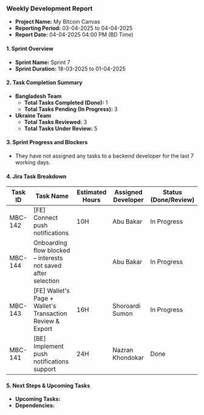 ### Weekly Development Report
- **Project Name:** My Bitcoin Canvas
- **Reporting Period:** 03-04-2025 to 04-04-2025
- **Report Date:** 04-04-2025 04:00 PM (BD Time)

#### 1. Sprint Overview  
- **Sprint Name:** Sprint 7
- **Sprint Duration:** 18-03-2025 to 01-04-2025

#### 2. Task Completion Summary

- **Bangladesh Team**
  - **Total Tasks Completed (Done):** 1
  - **Total Tasks Pending (In Progress):** 3
- **Ukraine Team**
  - **Total Tasks Reviewed:** 3
  - **Total Tasks Under Review:** 5

#### 3. Sprint Progress and Blockers
- They have not assigned any tasks to a backend developer for the last 7 working days.

#### 4. Jira Task Breakdown

| Task ID | Task Name         | Estimated Hours | Assigned Developer | Status (Done/Review) |
|---------|-------------------|-----------------|--------------------|----------------------|
| MBC-142   | [FE] Connect push notifications   | 10H  |   Abu Bakar      | In Progress |
| MBC-144   | Onboarding flow blocked – interests not saved after selection   |   |   Abu Bakar      |  In Progress |
| MBC-143   | [FE] Wallet's Page + Wallet's Transaction Review & Export   | 16H |    Shoroardi Sumon  | In Progress       |
| MBC-141   | [BE] Implement push notifications support    | 24H | Nazran Khondokar    | Done      |

#### 5. Next Steps & Upcoming Tasks
- **Upcoming Tasks:**
- **Dependencies:** 
